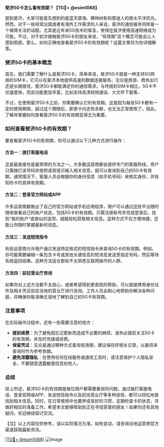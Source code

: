 **斐济5G卡怎么看有效期？【TG💪+ @esim1088】**

提到斐济，大家可能首先想到的是蓝天碧海、椰林树影和那迷人的南太平洋风光。然而，对于一些经常出国或者有海外工作需求的人来说，斐济的通信服务同样是一个值得关注的话题。尤其是近年来5G技术的普及，使得在斐济使用高速网络成为可能。不过，对于初次接触斐济5G卡的朋友来说，“有效期”这个概念可能会让人感到困惑。那么，如何正确地查看斐济5G卡的有效期呢？这篇文章将为你详细解答。

### 斐济5G卡的基本概念

首先，我们需要了解什么是斐济5G卡。简单来说，斐济5G卡就是一种支持5G网络的SIM卡，它可以在斐济本地提供高速的数据连接服务。无论是旅游、商务出行还是长期居住，斐济5G卡都能满足你的通信需求。与传统的SIM卡相比，5G卡不仅速度快，而且功能更加丰富，比如支持高清视频通话、大文件下载等。

不过，在使用斐济5G卡之前，你需要确认它的有效期。这是因为每张5G卡都有一定的使用期限，超过这个期限后，即使卡内还有余额，也无法正常使用了。因此，了解并掌握如何查看斐济5G卡的有效期显得尤为重要。

### 如何查看斐济5G卡的有效期？

要查看斐济5G卡的有效期，你可以通过以下几种方式进行操作：

#### 方法一：拨打客服电话
这是最直接也是最常用的方法之一。大多数运营商都会提供专门的客服热线，用户只需拨打该号码并按照语音提示输入相关信息，就可以查询到自己的5G卡有效期。通常情况下，客服人员会根据你的身份信息（如手机号码）来核实身份，并告知你卡的具体有效期。

#### 方法二：登录官方网站或APP
许多运营商都推出了自己的官方网站或手机应用程序，用户可以通过这些平台随时随地查看自己的账户状态，包括5G卡的有效期。只需注册账号并完成登录后，找到“我的账户”或类似的选项，就能轻松获取相关信息。这种方式不仅方便快捷，还能让你随时掌握最新的动态。

#### 方法三：发送短信指令
有些运营商允许用户通过发送特定格式的短信指令来查询5G卡的有效期。例如，你可能需要编辑一条包含卡号或其他关键信息的短消息发送至指定号码，然后等待系统返回结果。这种方法适合那些不太熟悉互联网操作的人群。

#### 方法四：前往营业厅咨询
如果你对上述方法都不太放心，或者希望得到更直观的帮助，可以直接携带身份证件及相关凭证前往当地的营业厅进行咨询。工作人员会耐心地帮助你解决各种问题，并确保你能准确无误地了解到自己的5G卡有效期。

### 注意事项

在实际操作过程中，还有一些需要注意的地方：

- **提前续费**：为了避免因忘记更新而造成不必要的麻烦，请务必提前关注5G卡的有效期，并及时充值或续费。
- **保留凭证**：无论是通过哪种方式查询有效期，建议保存好相关记录，以备将来查询时作为参考依据。
- **避免泄露隐私**：在使用任何在线服务或通信工具时，请注意保护个人隐私安全，不要随意透露敏感信息给他人。

### 总结

综上所述，斐济5G卡的有效期是每位用户都需要重视的问题。通过拨打客服电话、登录官网或APP、发送短信指令以及前往营业厅等多种途径，都可以轻松地查找到相关信息。同时，在日常使用中也要养成良好的习惯，定期检查卡的状态，并做好相应的准备工作。希望本文能够帮助到正在寻找答案的朋友！如果你还有其他疑问，欢迎继续探讨交流。

【注】以上内容仅供参考，请以实际情况为准。如有变动，请咨询当地运营商官方渠道获取最新资讯。

[[TG💪+ @esim1088](https://t.me/s/esim1088)] 
![Image](https://i.postimg.cc/4NQfJmqS/Snipaste-2025-05-13-00-14-12.png)